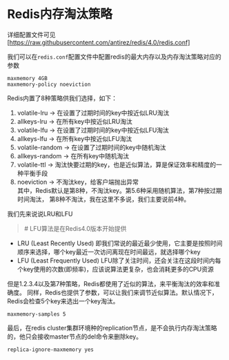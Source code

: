 ﻿# Redis内存淘汰策略
详细配置文件可见[https://raw.githubusercontent.com/antirez/redis/4.0/redis.conf]

我们可以在`redis.conf`配置文件中配置redis的最大内存以及内存淘汰策略对应的参数
```
maxmemory 4GB
maxmemory-policy noeviction
```
Redis内置了8种策略供我们选择，如下：
1. volatile-lru -> 在设置了过期时间的key中按近似LRU淘汰
2. allkeys-lru -> 在所有key中按近似LRU淘汰
3. volatile-lfu -> 在设置了过期时间的key中按近似LFU淘汰
4. allkeys-lfu -> 在所有key中按近似LFU淘汰
5. volatile-random -> 在设置了过期时间的key中随机淘汰
6. allkeys-random -> 在所有key中随机淘汰
7. volatile-ttl -> 淘汰快要过期的key，也是近似算法，算是保证效率和精度的一种平衡手段
8. noeviction -> 不淘汰key，给客户端抛出异常  
其中，Redis默认是第8种，不淘汰key。第5.6种采用随机算法，第7种按过期时间淘汰，
第8种不淘汰，我在这里不多说，我们主要说前4种。  

我们先来说说LRU和LFU
>\# LFU算法是在Redis4.0版本开始提供
+ LRU (Least Recently Used) 即我们常说的最近最少使用，它主要是按照时间顺序来选择，哪个key最近一次访问离现在时间最远，就选择哪个key
+ LFU (Least Frequently Used) LFU除了关注时间，还会关注在这段时间内每个key使用的次数(即频率)，应该说算法更复杂，也会消耗更多的CPU资源
 
 但是1.2.3.4以及第7种策略，Redis都使用了近似的算法，来平衡淘汰的效率和准确度。
 同样，Redis也提供了参数，可以让我们来调节近似算法。默认情况下，Redis会检查5个key来选出一个key淘汰。
 ```
maxmemory-samples 5
```

最后，在redis cluster集群环境种的replication节点，是不会执行内存淘汰策略的，他只会接收master节点的del命令来删除key。
```
replica-ignore-maxmemory yes
```